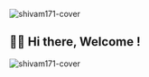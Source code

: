 ![shivam171-cover](https://github.com/Shivam171/Shivam171/assets/66107248/e660224b-261e-42ab-af67-fe1384c642b5)

## 👋🏼 Hi there, Welcome !



![shivam171-cover](https://github.com/Shivam171/Shivam171/assets/66107248/e660224b-261e-42ab-af67-fe1384c642b5)
